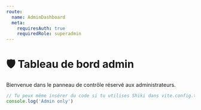 ```yaml
---
route:
  name: AdminDashboard
  meta:
    requiresAuth: true
    requiredRole: superadmin
---
```


<script setup>
console.log('Page admin chargée ✅')
</script>

# 🛡️ Tableau de bord admin

Bienvenue dans le panneau de contrôle réservé aux administrateurs.

```ts
// Tu peux même insérer du code si tu utilises Shiki dans vite.config.ts
console.log('Admin only')
```
